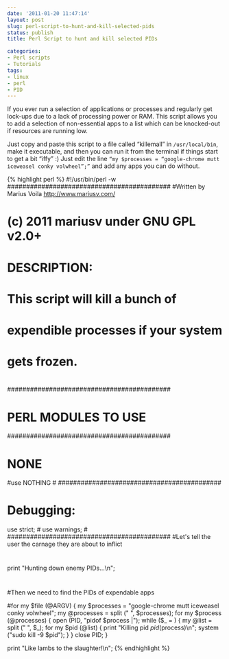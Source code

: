 ```yaml
---
date: '2011-01-20 11:47:14'
layout: post
slug: perl-script-to-hunt-and-kill-selected-pids
status: publish
title: Perl Script to hunt and kill selected PIDs

categories:
- Perl scripts
- Tutorials
tags:
- linux
- perl
- PID
---
```


If you ever run a selection of applications or processes and regularly get lock-ups due to a lack of processing power or RAM. This script allows you to add a selection of non-essential apps to a list which can be knocked-out if resources are running low.

Just copy and paste this script to a file called “killemall” in `/usr/local/bin`, make it executable, and then you can run it from the terminal if things start to get a bit “iffy” :) Just edit the line `“my $processes = “google-chrome mutt iceweasel conky volwheel”;”` and add any apps you can do without.

{% highlight perl %}
#!/usr/bin/perl -w
###########################################
#Written by Marius Voila <http://www.mariusv.com/>
# (c) 2011 mariusv under GNU GPL v2.0+
# #
# DESCRIPTION: #
# #
# This script will kill a bunch of #
# expendible processes if your system #
# gets frozen. #
# #
###########################################
# PERL MODULES TO USE #
###########################################
# NONE #
#use NOTHING #
###########################################
# Debugging: #
use strict; #
use warnings; #
###########################################
#Let's tell the user the carnage they are about to inflict
#
print "Hunting down enemy PIDs...\n";
#
#Then we need to find the PIDs of expendable apps
 
#for my $file (@ARGV) {
my $processes = "google-chrome mutt iceweasel conky volwheel";
my @processes = split (" ", $processes);
for my $process (@processes) {
open (PID, "pidof $process |");
while ($_ = ) {
my @list = split (" ", $_);
for my $pid (@list) {
print "Killing pid $pid ($process)\n";
system ("sudo kill -9 $pid");
}
}
close PID;
}
 
print "Like lambs to the slaughter!\n";
{% endhighlight %}

